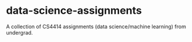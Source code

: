 # data-science-assignments
A collection of CS4414 assignments (data science/machine learning) from undergrad.
